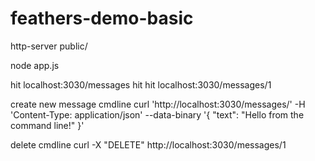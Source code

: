 # feathers-demo-basic
http-server public/

node app.js

hit localhost:3030/messages
hit hit localhost:3030/messages/1

create new message cmdline
curl 'http://localhost:3030/messages/' -H 'Content-Type: application/json' --data-binary '{ "text": "Hello from the command line!" }'

delete cmdline
curl -X "DELETE" http://localhost:3030/messages/1
